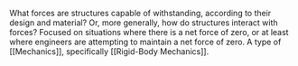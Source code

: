 What forces are structures capable of withstanding, according to their design and material?
Or, more generally, how do structures interact with forces?
Focused on situations where there is a net force of zero, or at least where engineers are attempting to maintain a net force of zero.
A type of [[Mechanics]], specifically [[Rigid-Body Mechanics]].